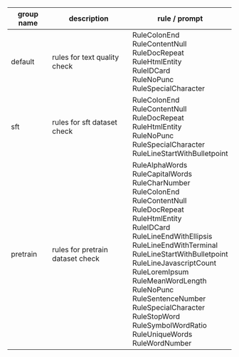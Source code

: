 
| group name | description                      | rule / prompt                                                                                                                                                                                                                                                                                                                                                                                                                                                                          |
|------------|----------------------------------|----------------------------------------------------------------------------------------------------------------------------------------------------------------------------------------------------------------------------------------------------------------------------------------------------------------------------------------------------------------------------------------------------------------------------------------------------------------------------------------|
| default    | rules for text quality check     | RuleColonEnd<br/> RuleContentNull<br/> RuleDocRepeat<br/> RuleHtmlEntity<br/> RuleIDCard<br/> RuleNoPunc<br/> RuleSpecialCharacter<br/>                                                                                                                                                                                                                                                                                                                                                |
| sft        | rules for sft dataset check      | RuleColonEnd<br/> RuleContentNull<br/> RuleDocRepeat<br/> RuleHtmlEntity<br/> RuleNoPunc<br/> RuleSpecialCharacter<br/> RuleLineStartWithBulletpoint<br/>                                                                                                                                                                                                                                                                                                                              |
| pretrain   | rules for pretrain dataset check | RuleAlphaWords<br/> RuleCapitalWords<br/> RuleCharNumber<br/> RuleColonEnd<br/> RuleContentNull<br/> RuleDocRepeat<br/> RuleHtmlEntity<br/> RuleIDCard<br/> RuleLineEndWithEllipsis<br/> RuleLineEndWithTerminal<br/> RuleLineStartWithBulletpoint<br/> RuleLineJavascriptCount<br/> RuleLoremIpsum<br/> RuleMeanWordLength<br/> RuleNoPunc<br/> RuleSentenceNumber<br/> RuleSpecialCharacter<br/> RuleStopWord<br/> RuleSymbolWordRatio<br/> RuleUniqueWords<br/> RuleWordNumber<br/> |
 